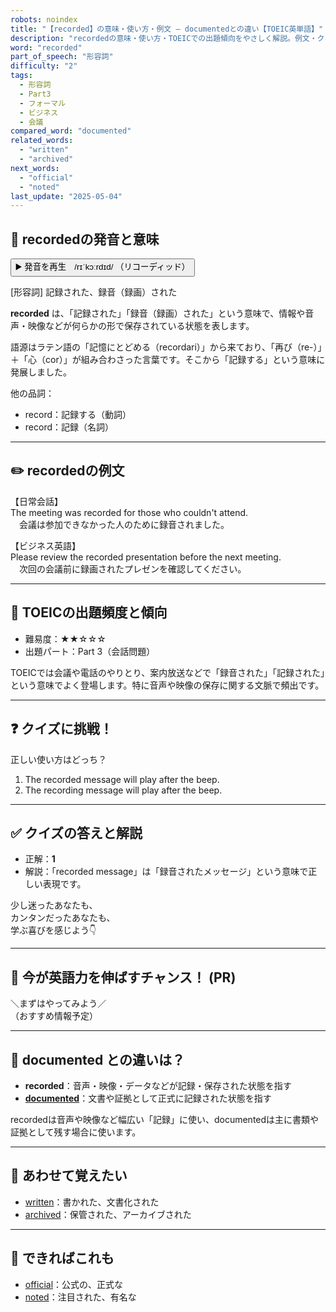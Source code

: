 ```yaml
---
robots: noindex
title: "【recorded】の意味・使い方・例文 ― documentedとの違い【TOEIC英単語】"
description: "recordedの意味・使い方・TOEICでの出題傾向をやさしく解説。例文・クイズ付きでdocumentedとの違いもわかりやすく学べます。"
word: "recorded"
part_of_speech: "形容詞"
difficulty: "2"
tags:
  - 形容詞
  - Part3
  - フォーマル
  - ビジネス
  - 会議
compared_word: "documented"
related_words:
  - "written"
  - "archived"
next_words:
  - "official"
  - "noted"
last_update: "2025-05-04"
---
```


## 🔰 recordedの発音と意味

<button class="play-audio" onclick="playTTS('recorded')">
  <span class="play-audio-main">
    ▶️ 発音を再生　/rɪˈkɔːrdɪd/
  </span>
  <span class="play-audio-sub">
    （リコーディッド）
  </span>
</button>

[形容詞] 記録された、録音（録画）された

**recorded** は、「記録された」「録音（録画）された」という意味で、情報や音声・映像などが何らかの形で保存されている状態を表します。

語源はラテン語の「記憶にとどめる（recordari）」から来ており、「再び（re-）」＋「心（cor）」が組み合わさった言葉です。そこから「記録する」という意味に発展しました。

他の品詞：  
- record：記録する（動詞）
- record：記録（名詞）

---

## ✏️ recordedの例文

【日常会話】  
The meeting was recorded for those who couldn't attend.  
　会議は参加できなかった人のために録音されました。

【ビジネス英語】  
Please review the recorded presentation before the next meeting.  
　次回の会議前に録画されたプレゼンを確認してください。

---

## 🎯 TOEICの出題頻度と傾向

- 難易度：★★☆☆☆
- 出題パート：Part 3（会話問題）

TOEICでは会議や電話のやりとり、案内放送などで「録音された」「記録された」という意味でよく登場します。特に音声や映像の保存に関する文脈で頻出です。

---

## ❓ クイズに挑戦！

正しい使い方はどっち？

1. The recorded message will play after the beep.  
2. The recording message will play after the beep.

---

## ✅ クイズの答えと解説

- 正解：**1**
- 解説：「recorded message」は「録音されたメッセージ」という意味で正しい表現です。

少し迷ったあなたも、  
カンタンだったあなたも、  
学ぶ喜びを感じよう👇️

---

## 🚀 今が英語力を伸ばすチャンス！ (PR)

<div class="info-center">
＼まずはやってみよう／<br>  
（おすすめ情報予定）
</div>

---

## 🤔  documented との違いは？

- **recorded**：音声・映像・データなどが記録・保存された状態を指す
- **[documented](/word/documented/)**：文書や証拠として正式に記録された状態を指す

recordedは音声や映像など幅広い「記録」に使い、documentedは主に書類や証拠として残す場合に使います。

---

## 🧩 あわせて覚えたい

- [written](/word/written/)：書かれた、文書化された
- [archived](/word/archived/)：保管された、アーカイブされた

---

## 📖 できればこれも

- [official](/word/official/)：公式の、正式な
- [noted](/word/noted/)：注目された、有名な

<!-- cvid: aid32_bid08 -->
